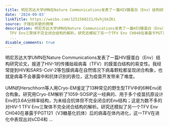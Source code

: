 ```yaml
---
title: 明尼苏达大学UMN在Nature Communications发表了一篇HIV膜蛋白（Env）结构研究论文，报道了HIV-1的传播始祖病毒（TFV）的膜蛋白结构的易变性。我经常提到HIV和SAR...
date: '2024-09-03'
linkTitle: https://weibo.com/1251560221/OvhjbkZKi
source: 子陵在听歌的微博
description: 明尼苏达大学UMN在Nature Communications发表了一篇HIV膜蛋白（Env）结构研究论文，报道了HIV-1的传播始祖病毒（TFV）的膜蛋白结构的易变性。我经常提到HIV和SARS-CoV-2等包膜病毒在自然情况下病毒颗粒都呈现闭合构象，也就是病毒不会暴露中和抗体识别的表位，这为疫苗开发带来了难度。<br><br>UMN的Herschhorn等人用Cryo-EM鉴定了13种常见的野生型TFV中的6种Env闭合构象。研究用Cryo-EM解析了1059-SOSIP这一经典的、用于多个疫苗抗原设计Env的3.6A分辨率结构，为未结合抗体但不完全闭合的Env结构；这是为数不多的对HIV-1
  TFV Env三聚体不完全闭合结构的解析。研究还模拟了另一个TFV Env CH040在暴露于PGT121（V3糖基化抗体）后的病毒在体内进化，这一TFV在进化中表现出对sCD4和
  ...
disable_comments: true
---
```

明尼苏达大学UMN在Nature Communications发表了一篇HIV膜蛋白（Env）结构研究论文，报道了HIV-1的传播始祖病毒（TFV）的膜蛋白结构的易变性。我经常提到HIV和SARS-CoV-2等包膜病毒在自然情况下病毒颗粒都呈现闭合构象，也就是病毒不会暴露中和抗体识别的表位，这为疫苗开发带来了难度。<br><br>UMN的Herschhorn等人用Cryo-EM鉴定了13种常见的野生型TFV中的6种Env闭合构象。研究用Cryo-EM解析了1059-SOSIP这一经典的、用于多个疫苗抗原设计Env的3.6A分辨率结构，为未结合抗体但不完全闭合的Env结构；这是为数不多的对HIV-1 TFV Env三聚体不完全闭合结构的解析。研究还模拟了另一个TFV Env CH040在暴露于PGT121（V3糖基化抗体）后的病毒在体内进化，这一TFV在进化中表现出对sCD4和 ...